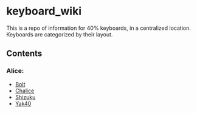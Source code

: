 # keyboard_wiki

This is a repo of information for 40% keyboards, in a centralized location. Keyboards are categorized by their layout.

## Contents

### Alice:
- [Bolt](./Alice/Bolt.md)
- [Chalice](./Alice/Chalice.md)
- [Shizuku](./Alice/Shizuku.md)
- [Yak40](./Alice/Yak40.md)
